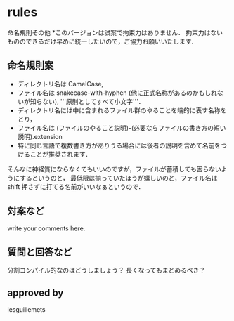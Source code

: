 rules
=====
命名規則その他
*このバージョンは試案で拘束力はありません．
拘束力はないもののできるだけ早めに統一したいので，ご協力お願いいたします．

命名規則案
---------
* ディレクトリ名は CamelCase,
* ファイル名は snakecase-with-hyphen (他に正式名称があるのかもしれないが知らない), '''原則としてすべて小文字'''．
* ディレクトリ名には中に含まれるファイル群のやることを端的に表す名称をとり，
* ファイル名は (ファイルのやること説明)-(必要ならファイルの書き方の短い説明).extension 
* 特に同じ言語で複数書き方がありうる場合には後者の説明を含めて名前をつけることが推奨されます．

そんなに神経質にならなくてもいいのですが，ファイルが蓄積しても困らないようにするというのと，
最低限は揃っていたほうが嬉しいのと，ファイル名は shift 押さずに打てる名前がいいなぁというので．

対案など
---------
write your comments here.

質問と回答など
---------
分割コンパイル的なのはどうしましょう？
長くなってもまとめるべき？


approved by
-----------
lesguillemets
